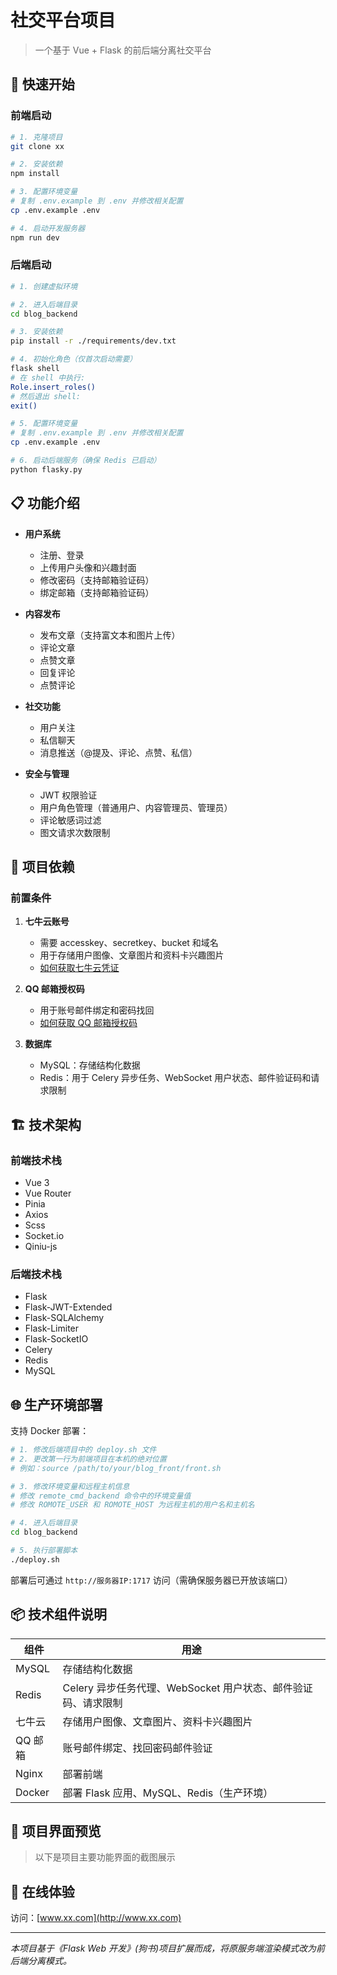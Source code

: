 # 社交平台项目

> 一个基于 Vue + Flask 的前后端分离社交平台

## 🚀 快速开始

### 前端启动

```bash
# 1. 克隆项目
git clone xx

# 2. 安装依赖
npm install

# 3. 配置环境变量
# 复制 .env.example 到 .env 并修改相关配置
cp .env.example .env

# 4. 启动开发服务器
npm run dev
```

### 后端启动

```bash
# 1. 创建虚拟环境

# 2. 进入后端目录
cd blog_backend

# 3. 安装依赖
pip install -r ./requirements/dev.txt

# 4. 初始化角色（仅首次启动需要）
flask shell
# 在 shell 中执行:
Role.insert_roles()
# 然后退出 shell:
exit()

# 5. 配置环境变量
# 复制 .env.example 到 .env 并修改相关配置
cp .env.example .env

# 6. 启动后端服务（确保 Redis 已启动）
python flasky.py
```

## 📋 功能介绍

- **用户系统**
  - 注册、登录
  - 上传用户头像和兴趣封面
  - 修改密码（支持邮箱验证码）
  - 绑定邮箱（支持邮箱验证码）

- **内容发布**
  - 发布文章（支持富文本和图片上传）
  - 评论文章
  - 点赞文章
  - 回复评论
  - 点赞评论

- **社交功能**
  - 用户关注
  - 私信聊天
  - 消息推送（@提及、评论、点赞、私信）

- **安全与管理**
  - JWT 权限验证
  - 用户角色管理（普通用户、内容管理员、管理员）
  - 评论敏感词过滤
  - 图文请求次数限制

## 🔧 项目依赖

### 前置条件

1. **七牛云账号**
   - 需要 accesskey、secretkey、bucket 和域名
   - 用于存储用户图像、文章图片和资料卡兴趣图片
   - [如何获取七牛云凭证](https://download.csdn.net/blog/column/11693119/132181583)

2. **QQ 邮箱授权码**
   - 用于账号邮件绑定和密码找回
   - [如何获取 QQ 邮箱授权码](https://blog.csdn.net/weixin_68846313/article/details/147430548)

3. **数据库**
   - MySQL：存储结构化数据
   - Redis：用于 Celery 异步任务、WebSocket 用户状态、邮件验证码和请求限制

## 🏗️ 技术架构

### 前端技术栈
- Vue 3
- Vue Router
- Pinia
- Axios
- Scss
- Socket.io
- Qiniu-js

### 后端技术栈
- Flask
- Flask-JWT-Extended
- Flask-SQLAlchemy
- Flask-Limiter
- Flask-SocketIO
- Celery
- Redis
- MySQL

## 🌐 生产环境部署

支持 Docker 部署：

```bash
# 1. 修改后端项目中的 deploy.sh 文件
# 2. 更改第一行为前端项目在本机的绝对位置
# 例如：source /path/to/your/blog_front/front.sh

# 3. 修改环境变量和远程主机信息
# 修改 remote_cmd_backend 命令中的环境变量值
# 修改 ROMOTE_USER 和 ROMOTE_HOST 为远程主机的用户名和主机名

# 4. 进入后端目录
cd blog_backend

# 5. 执行部署脚本
./deploy.sh
```

部署后可通过 `http://服务器IP:1717` 访问（需确保服务器已开放该端口）

## 📦 技术组件说明

| 组件 | 用途 |
|------|------|
| MySQL | 存储结构化数据 |
| Redis | Celery 异步任务代理、WebSocket 用户状态、邮件验证码、请求限制 |
| 七牛云 | 存储用户图像、文章图片、资料卡兴趣图片 |
| QQ 邮箱 | 账号邮件绑定、找回密码邮件验证 |
| Nginx | 部署前端 |
| Docker | 部署 Flask 应用、MySQL、Redis（生产环境） |

## 📸 项目界面预览

> 以下是项目主要功能界面的截图展示

<!-- 
在此处添加项目截图，建议按以下格式：

### 首页/动态流
![首页界面](path/to/home_screenshot.png)

### 文章详情
![文章详情](path/to/post_detail_screenshot.png)

### 用户个人主页
![用户主页](path/to/profile_screenshot.png)

### 消息中心
![消息中心](path/to/message_screenshot.png)
-->

## 🔗 在线体验

访问：[www.xx.com](http://www.xx.com)

---

*本项目基于《Flask Web 开发》(狗书)项目扩展而成，将原服务端渲染模式改为前后端分离模式。*
